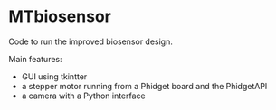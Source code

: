 # MTbiosensor
Code to run the improved biosensor design.

Main features:
- GUI using tkintter
- a stepper motor running from a Phidget board and the PhidgetAPI
- a camera with a Python interface
